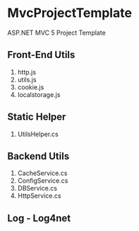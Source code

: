 # MvcProjectTemplate
ASP.NET MVC 5  Project Template

## Front-End Utils
1. http.js
2. utils.js
3. cookie.js
4. localstorage.js

## Static Helper
1. UtilsHelper.cs

## Backend Utils
1. CacheService.cs
2. ConfigService.cs
3. DBService.cs
4. HttpService.cs

## Log - Log4net
